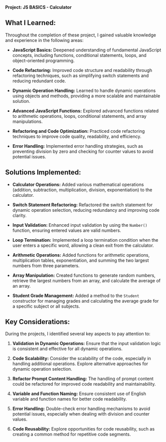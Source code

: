 **Project: JS BASICS - Calculator**

## What I Learned:

Throughout the completion of these project, I gained valuable knowledge and experience in the following areas:

- **JavaScript Basics:** Deepened understanding of fundamental JavaScript concepts, including functions, conditional statements, loops, and object-oriented programming.

- **Code Refactoring:** Improved code structure and readability through refactoring techniques, such as simplifying switch statements and reducing redundant code.

- **Dynamic Operation Handling:** Learned to handle dynamic operations using objects and methods, providing a more scalable and maintainable solution.

- **Advanced JavaScript Functions:** Explored advanced functions related to arithmetic operations, loops, conditional statements, and array manipulations.

- **Refactoring and Code Optimization:** Practiced code refactoring techniques to improve code quality, readability, and efficiency.

- **Error Handling:** Implemented error handling strategies, such as preventing division by zero and checking for counter values to avoid potential issues.

## Solutions Implemented:

- **Calculator Operations:** Added various mathematical operations (addition, subtraction, multiplication, division, exponentiation) to the calculator.

- **Switch Statement Refactoring:** Refactored the switch statement for dynamic operation selection, reducing redundancy and improving code clarity.

- **Input Validation:** Enhanced input validation by using the `Number()` function, ensuring entered values are valid numbers.

- **Loop Termination:** Implemented a loop termination condition when the user enters a specific word, allowing a clean exit from the calculator.

- **Arithmetic Operations:** Added functions for arithmetic operations, multiplication tables, exponentiation, and summing the two largest numbers from three parameters.

- **Array Manipulation:** Created functions to generate random numbers, retrieve the largest numbers from an array, and calculate the average of an array.

- **Student Grade Management:** Added a method to the `Student` constructor for managing grades and calculating the average grade for a specific subject or all subjects.

## Key Considerations:

During the projects, I identified several key aspects to pay attention to:

1. **Validation in Dynamic Operations:** Ensure that the input validation logic is consistent and effective for all dynamic operations.

2. **Code Scalability:** Consider the scalability of the code, especially in handling additional operations. Explore alternative approaches for dynamic operation selection.

3. **Refactor Prompt Content Handling:** The handling of prompt content could be refactored for improved code readability and maintainability.

4. **Variable and Function Naming:** Ensure consistent use of English variable and function names for better code readability.

5. **Error Handling:** Double-check error handling mechanisms to avoid potential issues, especially when dealing with division and counter values.

6. **Code Reusability:** Explore opportunities for code reusability, such as creating a common method for repetitive code segments.
